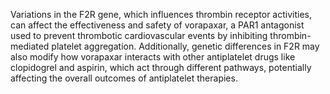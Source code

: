 Variations in the F2R gene, which influences thrombin receptor activities, can affect the effectiveness and safety of vorapaxar, a PAR1 antagonist used to prevent thrombotic cardiovascular events by inhibiting thrombin-mediated platelet aggregation. Additionally, genetic differences in F2R may also modify how vorapaxar interacts with other antiplatelet drugs like clopidogrel and aspirin, which act through different pathways, potentially affecting the overall outcomes of antiplatelet therapies.